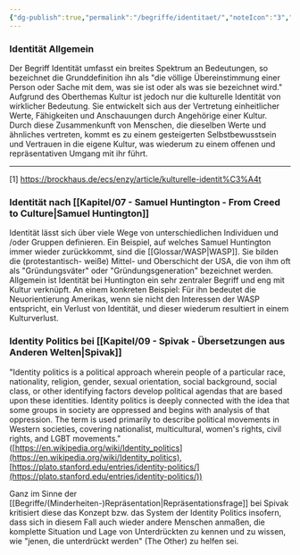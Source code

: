 ```yaml
---
{"dg-publish":true,"permalink":"/begriffe/identitaet/","noteIcon":"3","created":"2023-04-26T12:31:44.988+02:00","updated":"2023-06-04T22:01:50.822+02:00"}
---
```

 

### Identität Allgemein
Der Begriff Identität umfasst ein breites Spektrum an Bedeutungen, so bezeichnet die Grunddefinition ihn als "die völlige Übereinstimmung einer Person oder Sache mit dem, was sie ist oder als was sie bezeichnet wird." Aufgrund des Oberthemas Kultur ist jedoch nur die kulturelle Identität von wirklicher Bedeutung. Sie entwickelt sich aus der Vertretung einheitlicher Werte, Fähigkeiten und Anschauungen durch Angehörige einer Kultur. Durch diese Zusammenkunft von Menschen, die dieselben Werte und ähnliches vertreten, kommt es zu einem gesteigerten Selbstbewusstsein und Vertrauen in die eigene Kultur, was wiederum zu einem offenen und repräsentativen Umgang mit ihr führt. 
-- - 
[1] https://brockhaus.de/ecs/enzy/article/kulturelle-identit%C3%A4t


### Identität nach [[Kapitel/07 - Samuel Huntington - From Creed to Culture\|Samuel Huntington]]
Identität lässt sich über viele Wege von unterschiedlichen Individuen und /oder Gruppen definieren. Ein Beispiel, auf welches Samuel Huntington immer wieder zurückkommt, sind die [[Glossar/WASP\|WASP]]. Sie bilden die (protestantisch- weiße)  Mittel- und Oberschicht der USA, die von ihm oft als "Gründungsväter" oder "Gründungsgeneration" bezeichnet werden. Allgemein ist Identität bei Huntington ein sehr zentraler Begriff und eng mit Kultur verknüpft. An einem konkreten Beispiel: Für ihn bedeutet die Neuorientierung Amerikas, wenn sie nicht den Interessen der WASP entspricht, ein Verlust von Identität, und dieser wiederum resultiert in einem Kulturverlust.


### Identity Politics bei [[Kapitel/09 - Spivak - Übersetzungen aus Anderen Welten\|Spivak]]
"Identity politics is a political approach wherein people of a particular race, nationality, religion, gender, sexual orientation, social background, social class, or other identifying factors develop political agendas that are based upon these identities. Identity politics is deeply connected with the idea that some groups in society are oppressed and begins with analysis of that oppression. The term is used primarily to describe political movements in Western societies, covering nationalist, multicultural, women's rights, civil rights, and LGBT movements."
([https://en.wikipedia.org/wiki/Identity_politics](https://en.wikipedia.org/wiki/Identity_politics), [https://plato.stanford.edu/entries/identity-politics/](https://plato.stanford.edu/entries/identity-politics/))

Ganz im Sinne der [[Begriffe/(Minderheiten-)Repräsentation\|Repräsentationsfrage]] bei Spivak kritisiert diese das Konzept bzw. das System der Identity Politics insofern, dass sich in diesem Fall auch wieder andere Menschen anmaßen, die komplette Situation und Lage von Unterdrückten zu kennen und zu wissen, wie "jenen, die unterdrückt werden" (The Other) zu helfen sei. 